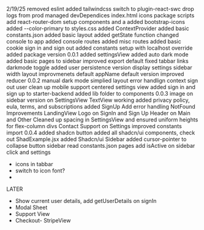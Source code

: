 2/19/25
removed eslint
added tailwindcss
switch to plugin-react-swc
drop logs from prod
managed devDependices 
index.html 
icons
package scripts
add react-router-dom
setup components and a
added bootstrap-icons
added --color-primary to styles.css
added ContextProvider
added basic constants.json
added basic layout
added getState function
changed console to app
added console routes
added misc routes
added basic cookie sign in and sign out
added constants setup with localhost override
added package version
0.0.1
added settingsView
added auto dark mode
added basic pages to sidebar
improved export default
fixed tabbar links
darkmode toggle
added user persistence
version display settings
sidebar width
layout improvmenets
default appName
default version
improved reducer
0.0.2
manual dark mode
simplied layout
error handlign context
sign out user clean up
mobile support
centered settings view
added sign in and sign up to starter-backend
added lib folder to components
0.0.3
image on sidebar
version on SettingsView
TextView working
added privacy policy, eula, terms, and subscriptions 
added SignUp Add error handling
NotFound Improvements
LandingView
Logo on SignIn and Sign Up
Header on Main and Other
Cleaned up spacing in SettingsView and ensured uniform heights for flex-column divs
Contact Support on Settings
improved constants import
0.0.4
added shadcn button
added all shadcn/ui components, check out ShadExample.jsx
added Shadcn/ui Sidebar
added cursor-pointer to collapse button
sidebar read constants.json pages
add isActive on sidebar click and settings
- icons in tabbar
- switch to icon font?
- 

LATER
- Show current user details, add getUserDetails on signIn
- Modal Sheet
- Support View
- Checkout- StripeView






